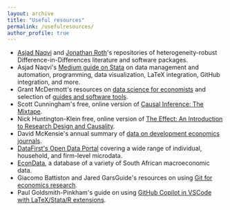 ```yaml
---
layout: archive
title: "Useful resources"
permalink: /usefulresources/
author_profile: true
---
```


* [Asjad Naqvi](https://asjadnaqvi.github.io/DiD/) and [Jonathan Roth](https://www.jonathandroth.com/did-resources/)'s repositories of heterogeneity-robust Difference-in-Differences literature and software packages.
* Asjad Naqvi's [Medium guide on Stata](https://medium.com/the-stata-guide/welcome-to-the-stata-guide-12adf81ec3d) on data management and automation, programming, data visualization, LaTeX integration, GitHub integration, and more. 
* Grant McDermott's resources on [data science for economists](https://github.com/uo-ec607/lectures) and selection of [guides and software tools](https://grantmcdermott.com/software/).
* Scott Cunningham's free, online version of [Causal Inference: The Mixtape](https://mixtape.scunning.com).
* Nick Huntington-Klein free, online version of [The Effect: An Introduction to Research Design and Causality](https://theeffectbook.net).
* David McKensie's annual summary of [data on development economics journals](https://blogs.worldbank.org/en/impactevaluations/the-state-of-development-journals-2024--quality--acceptance-rate).
* [DataFirst's Open Data Portal](https://www.datafirst.uct.ac.za/dataportal/index.php/catalog/central/?page=1&sort_by=title&sort_order=asc&ps=15) covering a wide range of individual, household, and firm-level microdata.
* [EconData](https://www.econdata.co.za/signin), a database of a variety of South African macroeconomic data.
* Giacomo Battiston and Jared GarsGuide's resources on using [Git for economics research](https://leap.unibocconi.eu/resources/courses/git-for-research-in-economics).
* Paul Goldsmith-Pinkham's guide on using [GitHub Copilot in VSCode with LaTeX/Stata/R extensions](https://paulgp.substack.com/p/setting-up-github-copilot-and-vscode).







